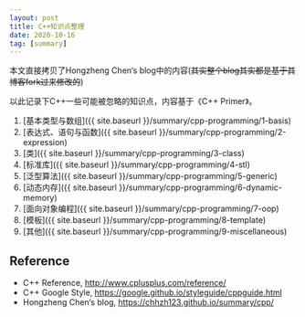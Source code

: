 ```yaml
---
layout: post
title: C++知识点整理
date: 2020-10-16
tag: [summary]
---
```


本文直接拷贝了Hongzheng Chen‘s blog中的内容(~~其实整个blog其实都是基于其博客fork过来修改的~~)

以此记录下C++一些可能被忽略的知识点，内容基于《C++ Primer》。

<!--more-->

1. [基本类型与数组]({{ site.baseurl }}/summary/cpp-programming/1-basis)
2. [表达式、语句与函数]({{ site.baseurl }}/summary/cpp-programming/2-expression)
3. [类]({{ site.baseurl }}/summary/cpp-programming/3-class)
4. [标准库]({{ site.baseurl }}/summary/cpp-programming/4-stl)
5. [泛型算法]({{ site.baseurl }}/summary/cpp-programming/5-generic)
6. [动态内存]({{ site.baseurl }}/summary/cpp-programming/6-dynamic-memory)
7. [面向对象编程]({{ site.baseurl }}/summary/cpp-programming/7-oop)
8. [模板]({{ site.baseurl }}/summary/cpp-programming/8-template)
9. [其他]({{ site.baseurl }}/summary/cpp-programming/9-miscellaneous)




## Reference
* C++ Reference, <http://www.cplusplus.com/reference/>
* C++ Google Style, <https://google.github.io/styleguide/cppguide.html>
* Hongzheng Chen‘s blog, <https://chhzh123.github.io/summary/cpp/>